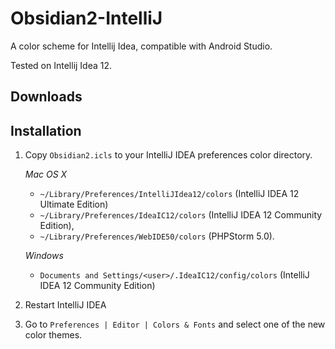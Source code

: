 Obsidian2-IntelliJ
==================

A color scheme for Intellij Idea, compatible with Android Studio.

Tested on Intellij Idea 12.

Downloads
---------

Installation
---------

1.  Copy `Obsidian2.icls` to your IntelliJ IDEA preferences color directory. 

    *Mac OS X*
    * `~/Library/Preferences/IntelliJIdea12/colors` (IntelliJ IDEA 12 Ultimate Edition)
    * `~/Library/Preferences/IdeaIC12/colors` (IntelliJ IDEA 12 Community Edition),
    * `~/Library/Preferences/WebIDE50/colors` (PHPStorm 5.0).

    *Windows*
    * `Documents and Settings/<user>/.IdeaIC12/config/colors` (IntelliJ IDEA 12 Community Edition)
        
2. Restart IntelliJ IDEA

3. Go to `Preferences | Editor | Colors & Fonts` and select one of the new 
color themes.
